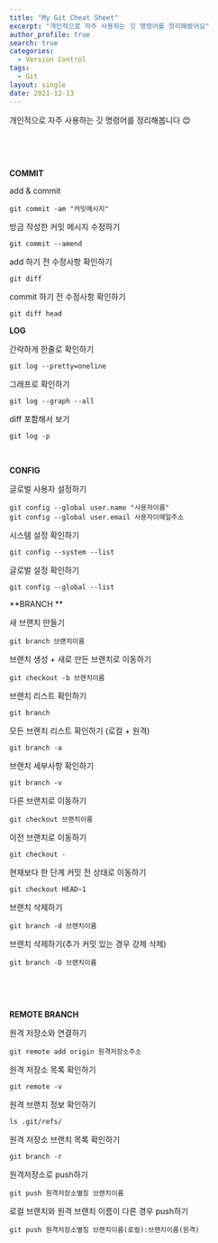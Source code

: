 ```yaml
---
title: "My Git Cheat Sheet"
excerpt: "개인적으로 자주 사용하는 깃 명령어를 정리해봤어요"
author_profile: true
search: true
categories: 
  - Version Control
tags: 
  - Git
layout: single
date: 2021-12-13
---
```




개인적으로 자주 사용하는 깃 명령어를 정리해봅니다 :blush:      

​         

​      

**COMMIT**      

add & commit   

```
git commit -am "커밋메시지"   
```

방금 작성한 커밋 메시지 수정하기   

``` 
git commit --amend
```

add 하기 전 수정사항 확인하기   

```
git diff  
```

commit 하기 전 수정사항 확인하기   

``` 
git diff head
```





**LOG**      

간략하게 한줄로 확인하기   

```
git log --pretty=oneline 
```

그래프로 확인하기   

```
git log --graph --all
```

diff 포함해서 보기   

``` 
git log -p
```



​      

**CONFIG**   

글로벌 사용자 설정하기

```
git config --global user.name "사용자이름"
git config --global user.email 사용자이메일주소
```

시스템 설정 확인하기

```
git config --system --list
```

글로벌 설정 확인하기

``` 
git config --global --list
```

   

**BRANCH **   

새 브랜치 만들기   

```
git branch 브랜치이름
```

브랜치 생성 + 새로 만든 브랜치로 이동하기   

```
git checkout -b 브랜치이름
```

브랜치 리스트 확인하기      

```
git branch
```

모든 브랜치 리스트 확인하기 (로컬 + 원격)   

```
git branch -a
```

브랜치 세부사항 확인하기   

```
git branch -v
```

다른 브랜치로 이동하기   

``` 
git checkout 브랜치이름
```

이전 브랜치로 이동하기   

```
git checkout -
```

현재보다 한 단계 커밋 전 상태로 이동하기   

```
git checkout HEAD~1
```

브랜치 삭제하기   

```
git branch -d 브랜치이름
```

브랜치 삭제하기(추가 커밋 있는 경우 강제 삭제)   

```
git branch -D 브랜치이름
```

​      

​      

**REMOTE BRANCH**   

원격 저장소와 연결하기   

``` 
git remote add origin 원격저장소주소
```

원격 저장소 목록 확인하기   

```
git remote -v
```

원격 브랜치 정보 확인하기   

```
ls .git/refs/
```

원격 저장소 브랜치 목록 확인하기   

```
git branch -r
```

원격저장소로 push하기   

```
git push 원격저장소별칭 브랜치이름
```

로컬 브랜치와 원격 브랜치 이름이 다른 경우 push하기   

```
git push 원격저장소별칭 브랜치이름(로컬):브랜치이름(원격)
```

   

